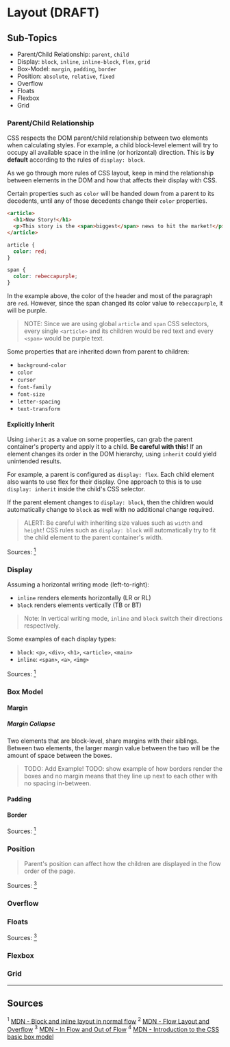 # Layout (DRAFT)

## Sub-Topics

- Parent/Child Relationship: `parent`, `child`
- Display: `block`, `inline`, `inline-block`, `flex`, `grid`
- Box-Model: `margin`, `padding`, `border`
- Position: `absolute`, `relative`, `fixed`
- Overflow
- Floats
- Flexbox
- Grid

### Parent/Child Relationship

CSS respects the DOM parent/child relationship between two elements when calculating styles. For example, a child block-level element will try to occupy all available space in the inline (or horizontal) direction. This is **by default** according to the rules of `display: block`.

As we go through more rules of CSS layout, keep in mind the relationship between elements in the DOM and how that affects their display with CSS.

Certain properties such as `color` will be handed down from a parent to its decedents, until any of those decedents change their `color` properties.

```html
<article>
  <h1>New Story!</h1>
  <p>This story is the <span>biggest</span> news to hit the market!</p>
</article>
```

```css
article {
  color: red;
}

span {
  color: rebeccapurple;
}
```

In the example above, the color of the header and most of the paragraph are `red`. However, since the span changed its color value to `rebeccapurple`, it will be purple.

> NOTE: Since we are using global `article` and `span` CSS selectors, every single `<article>` and its children would be red text and every `<span>` would be purple text.

Some properties that are inherited down from parent to children:

- `background-color`
- `color`
- `cursor`
- `font-family`
- `font-size`
- `letter-spacing`
- `text-transform`

#### Explicitly Inherit

Using `inherit` as a value on some properties, can grab the parent container's property and apply it to a child. **Be careful with this!** If an element changes its order in the DOM hierarchy, using `inherit` could yield unintended results.

For example, a parent is configured as `display: flex`. Each child element also wants to use flex for their display. One approach to this is to use `display: inherit` inside the child's CSS selector.

If the parent element changes to `display: block`, then the children would automatically change to `block` as well with no additional change required.

> ALERT: Be careful with inheriting size values such as `width` and `height`! CSS rules such as `display: block` will automatically try to fit the child element to the parent container's width.

Sources: [<sup>1</sup>](#source1)

### Display

Assuming a horizontal writing mode (left-to-right):

- `inline` renders elements horizontally (LR or RL)
- `block` renders elements vertically (TB or BT)

> Note: In vertical writing mode, `inline` and `block` switch their directions respectively.

Some examples of each display types:

- `block`: `<p>`, `<div>`, `<h1>`, `<article>`, `<main>`
- `inline`: `<span>`, `<a>`, `<img>`

Sources: [<sup>1</sup>](#source1)

### Box Model

#### Margin

##### Margin Collapse

Two elements that are block-level, share margins with their siblings. Between two elements, the larger margin value between the two will be the amount of space between the boxes.

> TODO: Add Example!
> TODO: show example of how borders render the boxes and no margin means that they line up next to each other with no spacing in-between.

#### Padding

#### Border

Sources: [<sup>1</sup>](#source1)

### Position

> Parent's position can affect how the children are displayed in the flow order of the page.

Sources: [<sup>3</sup>](#source3)

### Overflow

### Floats

Sources: [<sup>3</sup>](#source3)

### Flexbox

### Grid

-----

## Sources

<sup id="source1">1</sup> [MDN - Block and inline layout in normal flow](https://developer.mozilla.org/en-US/docs/Web/CSS/CSS_Flow_Layout/Block_and_Inline_Layout_in_Normal_Flow)
<sup id="source2">2</sup> [MDN - Flow Layout and Overflow](https://developer.mozilla.org/en-US/docs/Web/CSS/CSS_Flow_Layout/Flow_Layout_and_Overflow)
<sup id="source3">3</sup> [MDN - In Flow and Out of Flow](https://developer.mozilla.org/en-US/docs/Web/CSS/CSS_Flow_Layout/In_Flow_and_Out_of_Flow)
<sup id="source4">4</sup> [MDN - Introduction to the CSS basic box model](https://developer.mozilla.org/en-US/docs/Web/CSS/CSS_Box_Model/Introduction_to_the_CSS_box_model)
